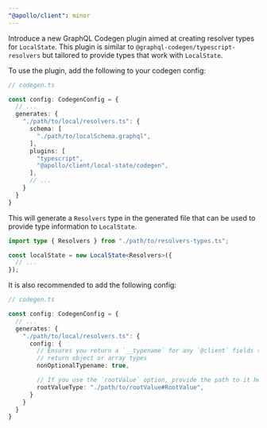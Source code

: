 ```yaml
---
"@apollo/client": minor
---
```


Introduce a new GraphQL Codegen plugin aimed at creating resolver types for `LocalState`. This plugin is similar to `@graphql-codegen/typescript-resolvers` but tailored to provide types that work with `LocalState`.

To use the plugin, add the following to your codegen config:

```ts
// codegen.ts

const config: CodegenConfig = {
  // ...
  generates: {
    "./path/to/local/resolvers.ts": {
      schema: [
        "./path/to/localSchema.graphql",
      ],
      plugins: [
        "typescript",
        "@apollo/client/local-state/codegen",
      ],
      // ...
    }
  }
}
```

This will generate a `Resolvers` type in the generated file that can be used to provide type information to `LocalState`.

```ts
import type { Resolvers } from "./path/to/resolvers-types.ts";

const localState = new LocalState<Resolvers>({
  // ...
});
```

It is also recommended to add the following config:
```ts
// codegen.ts

const config: CodegenConfig = {
  // ...
  generates: {
    "./path/to/local/resolvers.ts": {
      config: {
        // Ensures you return a `__typename` for any `@client` fields that
        // return object or array types
        nonOptionalTypename: true,

        // If you use the `rootValue` option, provide the path to it here
        rootValueType: "./path/to/rootValue#RootValue",
      }
    }
  }
}
```
